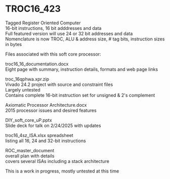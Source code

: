 # TROC16_423  
Tagged Register Oriented Computer   
  16-bit instructions, 16 bit adddresses and data   
Full featured version will use 24 or 32 bit addresses and data   
Nomenclature is now TROC, ALU & address size, # tag bits, instruction sizes in bytes   
   
Files associated with this soft core processor:
   
troc16_16_documentation.docx   
  Eight page with summary, instruction details, formats and web page links   
   
troc_16qphwa.xpr.zip   
  Vivado 24.2 project with source and constraint files   
  Largely untested   
  Contains complete 16-bit instruction set for unsigned & 2's complement   
   
Axiomatic Processor Architecture.docx   
   2015 processor issues and desired features   
   
DIY_soft_core_uP.pptx   
   Slide deck for talk on 2/24/2025 with updates   
   
troc16_4sz_ISA.xlsx spreadsheet  
   listing all 16, 24 and 32-bit instructions
   
ROC_master_document   
   overall plan with details   
   covers several ISAs including a stack architecture   
   
This is a work in progress, mostly untested at this time   
